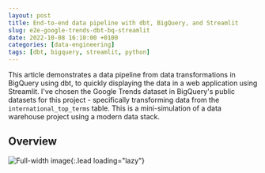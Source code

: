 ```yaml
---
layout: post
title: End-to-end data pipeline with dbt, BigQuery, and Streamlit
slug: e2e-google-trends-dbt-bq-streamlit
date: 2022-10-08 16:10:00 +0100
categories: [data-engineering]
tags: [dbt, bigquery, streamlit, python]
---
```


This article demonstrates a data pipeline from data transformations in BigQuery using dbt, to quickly displaying the data in a web application using Streamlit. I've chosen the Google Trends dataset in BigQuery's public datasets for this project - specifically transforming data from the `international_top_terms` table. This is a mini-simulation of a data warehouse project using a modern data stack.

## Overview
<!-- <img src="{{site.baseurl}}/assets/images/serverless-scraper.png"> -->
![Full-width image]({{site.baseurl}}/assets/images/my-dbt-project-setup.png){:.lead loading="lazy"}
<!-- Caption
{:.figcaption} -->